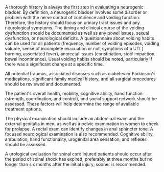 A thorough history is always the first step in evaluating a neurogenic bladder. By definition, a neurogenic bladder involves some disorder or problem with the nerve control of continence and voiding function. Therefore, the history should focus on urinary tract issues and any neurological symptoms. The timing and clinical course of the voiding dysfunction should be documented as well as any bowel issues, sexual dysfunction, or neurological deficits. A questionnaire about voiding habits can be used for all patients (frequency, number of voiding episodes, voiding volume, sense of incomplete evacuation or not, symptoms of a UTI ( burning, associated fever), anorectal issues (constipation, stool impaction, bowel incontinence). Usual voiding habits should be noted, particularly if there was a significant change at a specific time.

All potential traumas, associated diseases such as diabetes or Parkinson's, medications, significant family medical history, and all surgical procedures should be reviewed and documented.

The patient's overall health, mobility, cognitive ability, hand function (strength, coordination, and control), and social support network should be assessed. These factors will help determine the range of available treatment options.

The physical examination should include an abdominal exam and the external genitalia in men, as well as a pelvic examination in women to check for prolapse. A rectal exam can identify changes in anal sphincter tone. A focused neurological examination is also recommended. Cognitive ability, ambulation, hand functionality, urogenital area sensation, and reflexes should be assessed.

A urological evaluation for spinal cord injured patients should occur after the period of spinal shock has expired, preferably at three months but no longer than six months after the initial injury; sooner is recommended.